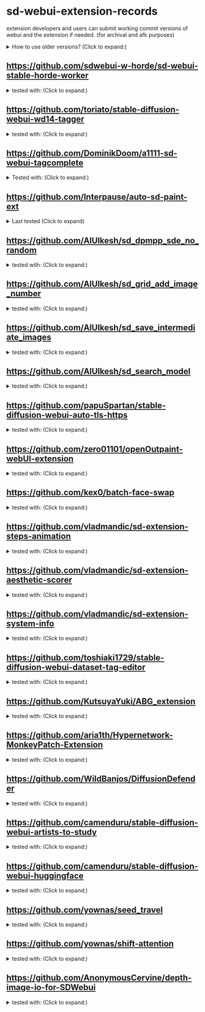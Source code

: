 # sd-webui-extension-records
extension developers and users can submit working commit versions of webui and the extension if needed. (for archival and afk purposes)

<details><summary>How to use older versions? (Click to expand:)</summary>
You can git clone a fresh webui and then switch to older commit version.

eg: `git checkout 9cfd10cdefc7b2966b8e42fbb0e05735967cf87b`

Do the same thing for the extension.
</details>

## https://github.com/sdwebui-w-horde/sd-webui-stable-horde-worker
<details>
<summary>tested with: (Click to expand:)</summary>

- [commit version for webui](https://github.com/AUTOMATIC1111/stable-diffusion-webui/commit/9cfd10cdefc7b2966b8e42fbb0e05735967cf87b) 
- [commit version for extension](https://github.com/sdwebui-w-horde/sd-webui-stable-horde-worker/commit/6184f96dd99d03cc8b3f8c4c133e08ae07ce074f)
</details>

## https://github.com/toriato/stable-diffusion-webui-wd14-tagger
<details>
<summary>tested with: (Click to expand:)</summary>

- [WebUI `9cfd10cdefc7b2966b8e42fbb0e05735967cf87b`](https://github.com/AUTOMATIC1111/stable-diffusion-webui/commit/e33cace2c2074ef342d027c1f31ffc4b3c3e877e)
- [Extension `3b8f68acc6cd7426257bae5ea32dcff0653f44c3`](https://github.com/toriato/stable-diffusion-webui-wd14-tagger/commit/3b8f68acc6cd7426257bae5ea32dcff0653f44c3)
</details>

## https://github.com/DominikDoom/a1111-sd-webui-tagcomplete
<details>
<summary>Tested with: (Click to expand:)</summary>

- [Webui `e33cace2c2074ef342d027c1f31ffc4b3c3e877e`](https://github.com/AUTOMATIC1111/stable-diffusion-webui/commit/e33cace2c2074ef342d027c1f31ffc4b3c3e877e) 
- [Extension `fb27ac9187ffa0300d13d3531b9c997f6bfbab93`](https://github.com/DominikDoom/a1111-sd-webui-tagcomplete/commit/fb27ac9187ffa0300d13d3531b9c997f6bfbab93)
</details>

## https://github.com/Interpause/auto-sd-paint-ext
<details>
<summary>Last tested (Click to expand)</summary>

- WebUI: [AUTOMATIC1111/stable-diffusion-webui@`c81b52f`](https://github.com/AUTOMATIC1111/stable-diffusion-webui/commit/c81b52ffbd6252842b3473a7aa8eb7ffc88ee7d1)
- Extension: [Interpause/auto-sd-paint-ext@`000363c`](https://github.com/Interpause/auto-sd-paint-ext/commit/000363cfceaa7e651d65df8f6cb6a7b0dd0d0403)
</details>

## https://github.com/AlUlkesh/sd_dpmpp_sde_no_random
<details>
<summary>tested with: (Click to expand:)</summary>

- WebUI: https://github.com/AUTOMATIC1111/stable-diffusion-webui/commit/6c7a50d783c4e406d8597f9cf354bb8128026f6c
- Extension: https://github.com/AlUlkesh/sd_dpmpp_sde_no_random/commit/4185896e511cc24c92a319341c491dc50bdf435a
</details>

## https://github.com/AlUlkesh/sd_grid_add_image_number
<details>
<summary>tested with: (Click to expand:)</summary>

- WebUI: https://github.com/AUTOMATIC1111/stable-diffusion-webui/commit/6c7a50d783c4e406d8597f9cf354bb8128026f6c
- Extension: https://github.com/AlUlkesh/sd_grid_add_image_number/commit/7356c57ce931dc2521fa56718ab8804127c55dd7
</details>

## https://github.com/AlUlkesh/sd_save_intermediate_images
<details>
<summary>tested with: (Click to expand:)</summary>

- WebUI: https://github.com/AUTOMATIC1111/stable-diffusion-webui/commit/6c7a50d783c4e406d8597f9cf354bb8128026f6c
- Extension: https://github.com/AlUlkesh/sd_save_intermediate_images/commit/0faf746f9eaa6653d2c59150cb97531411f9828a
</details>

## https://github.com/AlUlkesh/sd_search_model
<details>
<summary>tested with: (Click to expand:)</summary>

- WebUI: https://github.com/AUTOMATIC1111/stable-diffusion-webui/commit/6c7a50d783c4e406d8597f9cf354bb8128026f6c
- Extension: https://github.com/AlUlkesh/sd_search_model/commit/65e9b42571ffa28f3a3444a45cab30ea14a3ccac
</details>

## https://github.com/papuSpartan/stable-diffusion-webui-auto-tls-https
<details>
<summary>tested with: (Click to expand:)</summary>

- WebUI: [`e33cace2c2074ef342d027c1f31ffc4b3c3e877e`](https://github.com/AUTOMATIC1111/stable-diffusion-webui/commit/e33cace2c2074ef342d027c1f31ffc4b3c3e877e)
- Extension: [`151b795023a1d851016e498d9792d461692b3b57`](https://github.com/papuSpartan/stable-diffusion-webui-auto-tls-https/commit/151b795023a1d851016e498d9792d461692b3b57)
</details>

## https://github.com/zero01101/openOutpaint-webUI-extension
<details>
<summary>tested with: (Click to expand:)</summary>

- Example Rollback to Legacy HRfix
  - **_Requires `--lock-oo-submodule` commandline flag to prevent auto-updating_**
  - WebUI: [`fd4461d44c7256d56889f5b5ed9fb660a859172f`](https://github.com/AUTOMATIC1111/stable-diffusion-webui/commit/fd4461d44c7256d56889f5b5ed9fb660a859172f)
  - Extension: [`1ae78c6bb3126352fb0f7f6f07bbe1b372d6c227`](https://github.com/zero01101/openOutpaint-webUI-extension/commit/1ae78c6bb3126352fb0f7f6f07bbe1b372d6c227)
  - Submodule (`./app`): [`304da0ec9ea13f903f587dbf74370864b3d3a68e`](https://github.com/zero01101/openOutpaint/commit/304da0ec9ea13f903f587dbf74370864b3d3a68e)
- Current
  - WebUI: [`48a15821de768fea76e66f26df83df3fddf18f4b`](https://github.com/AUTOMATIC1111/stable-diffusion-webui/commit/48a15821de768fea76e66f26df83df3fddf18f4b)
  - Extension: [`1ae78c6bb3126352fb0f7f6f07bbe1b372d6c227`](https://github.com/zero01101/openOutpaint-webUI-extension/commit/1ae78c6bb3126352fb0f7f6f07bbe1b372d6c227)
  - Submodule (`./app`): [`bd5581fdbf3a7dbe1637ece4684a0fb18129aacd`](https://github.com/zero01101/openOutpaint/commit/bd5581fdbf3a7dbe1637ece4684a0fb18129aacd)
  </details>

## https://github.com/kex0/batch-face-swap
<details>
<summary>tested with: (Click to expand:)</summary>

- WebUI: [`7a14c8ab45da8a681792a6331d48a88dd684a0a9`](https://github.com/AUTOMATIC1111/stable-diffusion-webui/commit/7a14c8ab45da8a681792a6331d48a88dd684a0a9)
- Extension: [`1accdc7c4ff4627338a1d5f5be81c096bfb7852d`](https://github.com/kex0/batch-face-swap/commit/1accdc7c4ff4627338a1d5f5be81c096bfb7852d)
</details>

## https://github.com/vladmandic/sd-extension-steps-animation
<details>
<summary>tested with: (Click to expand:)</summary>

- WebUI: [`424cefe11878c9c7d2663381441e7efe62532180`](https://github.com/AUTOMATIC1111/stable-diffusion-webui/commit/424cefe11878c9c7d2663381441e7efe62532180)
- Extension: [`f20b6dd2435968ac1886d8d7111edff8e3229b6b`](https://github.com/vladmandic/sd-extension-steps-animation/commit/f20b6dd2435968ac1886d8d7111edff8e3229b6b)
</details>

## https://github.com/vladmandic/sd-extension-aesthetic-scorer
<details>
<summary>tested with: (Click to expand:)</summary>

- WebUI: [`424cefe11878c9c7d2663381441e7efe62532180`](https://github.com/AUTOMATIC1111/stable-diffusion-webui/commit/424cefe11878c9c7d2663381441e7efe62532180)
- Extension: [`8c2fcc4d492a3e62cd3c500aafe323dec48c1e4f`](https://github.com/vladmandic/sd-extension-aesthetic-scorer/commit/8c2fcc4d492a3e62cd3c500aafe323dec48c1e4f)
</details>

## https://github.com/vladmandic/sd-extension-system-info
<details>
<summary>tested with: (Click to expand:)</summary>

- WebUI: [`424cefe11878c9c7d2663381441e7efe62532180`](https://github.com/AUTOMATIC1111/stable-diffusion-webui/commit/424cefe11878c9c7d2663381441e7efe62532180)
- Extension: [`0220134e57aaf1facceaaf0fa01afe19c92bf1b6`](https://github.com/vladmandic/sd-extension-system-info/commit/0220134e57aaf1facceaaf0fa01afe19c92bf1b6)
</details>

## https://github.com/toshiaki1729/stable-diffusion-webui-dataset-tag-editor
<details>
<summary>tested with: (Click to expand:)</summary>

- WebUI: [`0792fae078ba362a5119f56d84e3f490a88690ae`](https://github.com/AUTOMATIC1111/stable-diffusion-webui/commit/0792fae078ba362a5119f56d84e3f490a88690ae)
- Extension: [`d993cc83057e6e5b2f41c26935c52d464708215a`](https://github.com/toshiaki1729/stable-diffusion-webui-dataset-tag-editor/commit/d993cc83057e6e5b2f41c26935c52d464708215a)
</details>

## https://github.com/KutsuyaYuki/ABG_extension
<details>
<summary>tested with: (Click to expand:)</summary>

- WebUI: [`c98cb0f8ecc904666f47684e238dd022039ca16f`](https://github.com/AUTOMATIC1111/stable-diffusion-webui/commit/c98cb0f8ecc904666f47684e238dd022039ca16f)
- Extension: [`1426fde1794dc134021a19237a5c55baa77e03bc`](https://github.com/KutsuyaYuki/ABG_extension/commit/1426fde1794dc134021a19237a5c55baa77e03bc)
</details>

## https://github.com/aria1th/Hypernetwork-MonkeyPatch-Extension
<details>
<summary>tested with: (Click to expand:)</summary>

- WebUI: [`cbfb4632585415dc914aff8c44869d792fd64c24`](https://github.com/AUTOMATIC1111/stable-diffusion-webui/commit/cbfb4632585415dc914aff8c44869d792fd64c24)
- Extension: [`710e02af7970b7830b6ae7073cf9e1d6f8998782`](https://github.com/aria1th/Hypernetwork-MonkeyPatch-Extension/commit/710e02af7970b7830b6ae7073cf9e1d6f8998782)
</details>

## https://github.com/WildBanjos/DiffusionDefender
<details>
<summary>tested with: (Click to expand:)</summary>

- WebUI: [`078e16e4d33ccbd40ff3ecfbb57ffd33a2a16c47`](https://github.com/AUTOMATIC1111/stable-diffusion-webui/commit/078e16e4d33ccbd40ff3ecfbb57ffd33a2a16c47)
- Earliest Tested WebUI: [`685f9631b56ff8bd43bce24ff5ce0f9a0e9af490`](https://github.com/AUTOMATIC1111/stable-diffusion-webui/commit/685f9631b56ff8bd43bce24ff5ce0f9a0e9af490)
- Extension: [`665d3bd525189183ce1aa54cb53e81cdd4b859dd`](https://github.com/WildBanjos/DiffusionDefender/commit/665d3bd525189183ce1aa54cb53e81cdd4b859dd)
</details>

## https://github.com/camenduru/stable-diffusion-webui-artists-to-study
<details>
<summary>tested with: (Click to expand:)</summary>

- WebUI: [`4af3ca5393151d61363c30eef4965e694eeac15e`](https://github.com/AUTOMATIC1111/stable-diffusion-webui/commit/4af3ca5393151d61363c30eef4965e694eeac15e)
- Extension: [`7a44bb12958a518433e5e2e8218b347c3802ac3f`](https://github.com/camenduru/stable-diffusion-webui-artists-to-study/commit/7a44bb12958a518433e5e2e8218b347c3802ac3f)
</details>

## https://github.com/camenduru/stable-diffusion-webui-huggingface
<details>
<summary>tested with: (Click to expand:)</summary>

- WebUI: [`4af3ca5393151d61363c30eef4965e694eeac15e`](https://github.com/AUTOMATIC1111/stable-diffusion-webui/commit/4af3ca5393151d61363c30eef4965e694eeac15e)
- Extension: [`3d16082308d1606b41170d2e87af184a7eda5ecc`](https://github.com/camenduru/stable-diffusion-webui-huggingface/commit/3d16082308d1606b41170d2e87af184a7eda5ecc)
</details>

## https://github.com/yownas/seed_travel
<details>
<summary>tested with: (Click to expand:)</summary>

- WebUI: [`2c1bb46c7ad5b4536f6587d327a03f0ff7811c5d`](https://github.com/AUTOMATIC1111/stable-diffusion-webui/commit/2c1bb46c7ad5b4536f6587d327a03f0ff7811c5d)
- Extension: [`beef29d887866c46c7dd8203496b6a8abc3cc2ae`](https://github.com/yownas/seed_travel/commit/beef29d887866c46c7dd8203496b6a8abc3cc2ae)
</details>

## https://github.com/yownas/shift-attention
<details>
<summary>tested with: (Click to expand:)</summary>

- WebUI: [`2c1bb46c7ad5b4536f6587d327a03f0ff7811c5d`](https://github.com/AUTOMATIC1111/stable-diffusion-webui/commit/2c1bb46c7ad5b4536f6587d327a03f0ff7811c5d)
- Extension: [`e0ee6eafbc792d155880b8897d55a06ad0870112`](https://github.com/yownas/shift-attention/commit/e0ee6eafbc792d155880b8897d55a06ad0870112)
</details>

## https://github.com/AnonymousCervine/depth-image-io-for-SDWebui
<details>
<summary>tested with: (Click to expand:)</summary>

- WebUI: [`226d840e84c5f306350b0681945989b86760e616`](https://github.com/AUTOMATIC1111/stable-diffusion-webui/commit/226d840e84c5f306350b0681945989b86760e616)
- Extension: [`eb22863da52f3cd10d28087b43870f1419178d4c`](https://github.com/AnonymousCervine/depth-image-io-for-SDWebui/commit/eb22863da52f3cd10d28087b43870f1419178d4c)
</details>
